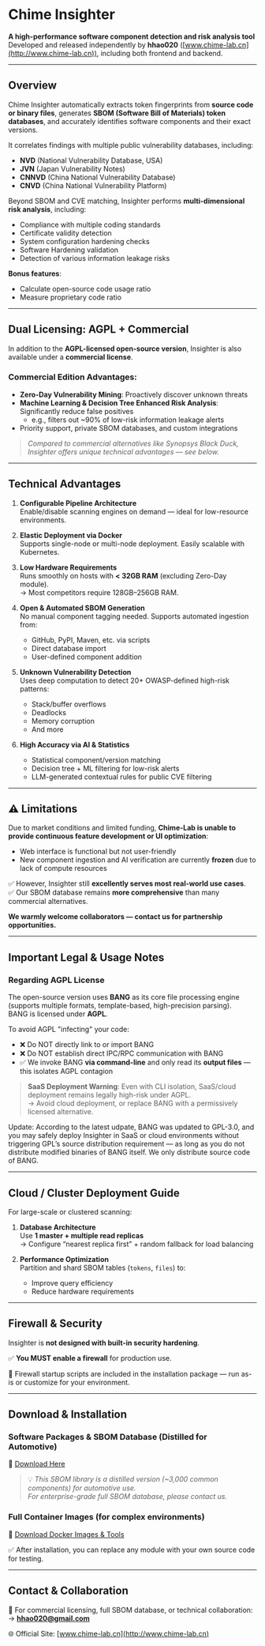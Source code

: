 # Chime Insighter

**A high-performance software component detection and risk analysis tool**  
Developed and released independently by **hhao020** ([www.chime-lab.cn](http://www.chime-lab.cn)), including both frontend and backend.

---

## Overview

Chime Insighter automatically extracts token fingerprints from **source code or binary files**, generates **SBOM (Software Bill of Materials) token databases**, and accurately identifies software components and their exact versions.

It correlates findings with multiple public vulnerability databases, including:
- **NVD** (National Vulnerability Database, USA)
- **JVN** (Japan Vulnerability Notes)
- **CNNVD** (China National Vulnerability Database)
- **CNVD** (China National Vulnerability Platform)

Beyond SBOM and CVE matching, Insighter performs **multi-dimensional risk analysis**, including:
- Compliance with multiple coding standards
- Certificate validity detection
- System configuration hardening checks
- Software Hardening validation
- Detection of various information leakage risks

**Bonus features**:
- Calculate open-source code usage ratio
- Measure proprietary code ratio

---

## Dual Licensing: AGPL + Commercial

In addition to the **AGPL-licensed open-source version**, Insighter is also available under a **commercial license**.

### Commercial Edition Advantages:

- **Zero-Day Vulnerability Mining**: Proactively discover unknown threats
- **Machine Learning & Decision Tree Enhanced Risk Analysis**: Significantly reduce false positives
  - e.g., filters out ~90% of low-risk information leakage alerts
- Priority support, private SBOM databases, and custom integrations

> *Compared to commercial alternatives like Synopsys Black Duck, Insighter offers unique technical advantages — see below.*

---

## Technical Advantages

1. **Configurable Pipeline Architecture**  
   Enable/disable scanning engines on demand — ideal for low-resource environments.

2. **Elastic Deployment via Docker**  
   Supports single-node or multi-node deployment. Easily scalable with Kubernetes.

3. **Low Hardware Requirements**  
   Runs smoothly on hosts with **< 32GB RAM** (excluding Zero-Day module).  
   → Most competitors require 128GB–256GB RAM.

4. **Open & Automated SBOM Generation**  
   No manual component tagging needed. Supports automated ingestion from:
   - GitHub, PyPI, Maven, etc. via scripts
   - Direct database import
   - User-defined component addition

5. **Unknown Vulnerability Detection**  
   Uses deep computation to detect 20+ OWASP-defined high-risk patterns:
   - Stack/buffer overflows
   - Deadlocks
   - Memory corruption
   - And more

6. **High Accuracy via AI & Statistics**  
   - Statistical component/version matching
   - Decision tree + ML filtering for low-risk alerts
   - LLM-generated contextual rules for public CVE filtering

---

## ⚠️ Limitations

Due to market conditions and limited funding, **Chime-Lab is unable to provide continuous feature development or UI optimization**:

- Web interface is functional but not user-friendly
- New component ingestion and AI verification are currently **frozen** due to lack of compute resources

✅ However, Insighter still **excellently serves most real-world use cases**.  
✅ Our SBOM database remains **more comprehensive** than many commercial alternatives.

**We warmly welcome collaborators — contact us for partnership opportunities.**

---

## Important Legal & Usage Notes

### Regarding AGPL License

The open-source version uses **BANG** as its core file processing engine (supports multiple formats, template-based, high-precision parsing).  
BANG is licensed under **AGPL**.

To avoid AGPL "infecting" your code:

- ❌ Do NOT directly link to or import BANG
- ❌ Do NOT establish direct IPC/RPC communication with BANG
- ✅ We invoke BANG **via command-line** and only read its **output files** — this isolates AGPL contagion

> **SaaS Deployment Warning**: Even with CLI isolation, SaaS/cloud deployment remains legally high-risk under AGPL.  
> → Avoid cloud deployment, or replace BANG with a permissively licensed alternative.

Update:
According to the latest udpate, BANG was updated to GPL-3.0, and you may safely deploy Insighter in SaaS or cloud environments without triggering GPL’s source distribution requirement — as long as you do not distribute modified binaries of BANG itself. We only distribute source code of BANG.

---

## Cloud / Cluster Deployment Guide

For large-scale or clustered scanning:

1. **Database Architecture**  
   Use **1 master + multiple read replicas**  
   → Configure “nearest replica first” + random fallback for load balancing

2. **Performance Optimization**  
   Partition and shard SBOM tables (`tokens`, `files`) to:
   - Improve query efficiency
   - Reduce hardware requirements

---

## Firewall & Security

Insighter is **not designed with built-in security hardening**.

✅ **You MUST enable a firewall** for production use.

📁 Firewall startup scripts are included in the installation package — run as-is or customize for your environment.

---

## Download & Installation

### Software Packages & SBOM Database (Distilled for Automotive)

🔗 [Download Here](https://drive.google.com/drive/folders/1yu0RLo-WtEQPLQ2k9MPhPFy8LlZV-_sT?usp=drive_link)

> 💡 *This SBOM library is a distilled version (~3,000 common components) for automotive use.  
> For enterprise-grade full SBOM database, please contact us.*

### Full Container Images (for complex environments)

🔗 [Download Docker Images & Tools](https://drive.google.com/drive/folders/1CGB3mqm8XQ4RJZlHv-NIyWe-fpJITldt?usp=drive_link)

✅ After installation, you can replace any module with your own source code for testing.

---

## Contact & Collaboration

📧 For commercial licensing, full SBOM database, or technical collaboration:  
→ **hhao020@gmail.com**

🌐 Official Site: [www.chime-lab.cn](http://www.chime-lab.cn)
